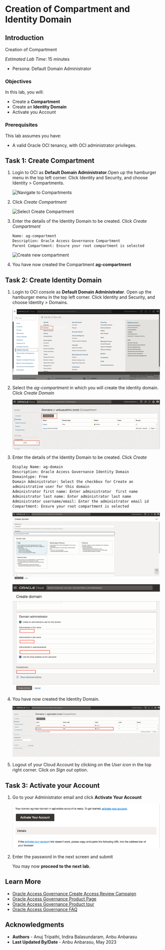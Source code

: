 # Creation of Compartment and Identity Domain 

## Introduction

Creation of Compartment 

*Estimated Lab Time*: 15 minutes
* Persona: Default Domain Administrator


### Objectives

In this lab, you will:
 * Create a **Compartment**
 * Create an **Identity Domain**
 * Activate you Account


### Prerequisites
This lab assumes you have:
- A valid Oracle OCI tenancy, with OCI administrator privileges.


## Task 1: Create Compartment

1. Login to OCI as **Default Domain Administrator**.Open up the hamburger menu in the top left corner. Click Identity and Security, and choose Identity > Compartments. 

    ![Navigate to Compartments](images/navigate-comp.png)

2. Click *Create Compartment*

    ![Select Create Compartment](images/create-compartment.png)

3. Enter the details of the Identity Domain to be created. Click *Create Compartment*  
    
    ```
    Name: ag-compartment
    Description: Oracle Access Governance Compartment
    Parent Compartment: Ensure your root compartment is selected
    ```

    ![Create new compartment](images/new-compartment.png) 

     
4. You have now created the Compartment **ag-compartment**


## Task 2: Create Identity Domain 

1. Login to OCI console as **Default Domain Administrator**. Open up the hamburger menu in the top left corner. Click Identity and Security, and choose Identity > Domains. 

    ![Navigate to domains](images/navigate-to-domains.png)

2. Select the *ag-compartment* in which you will create the identity domain. Click *Create Domain*

    ![Select Create Identity Domain](images/create-domains.png)

3. Enter the details of the Identity Domain to be created. Click *Create*  
    
    ```
    Display Name: ag-domain
    Description: Oracle Access Governance Identity Domain
    Domaintype: Free
    Domain Administrator: Select the checkbox for Create an administrative user for this domain 
    Administrator first name: Enter administrator  first name 
    Administrator last name: Enter administrator last name 
    Administrator username/email: Enter the administrator email id
    Compartment: Ensure your root compartment is selected
    ```


    ![Click Create Identity Domain](images/click-create-domain.png) 

    ![Complete Create of Identity Domain](images/complete-creation-domain.png)

     
4. You have now created the Identity Domain. 


    ![Active Identity Domain](images/active-identity-domain.png) 

5. Logout of your Cloud Account by clicking on the *User icon* in the top right corner. Click on *Sign out* option. 

## Task 3: Activate your Account 

1. Go to your Administrator email and click **Activate Your Account**

    ![Activate Email](images/activate-email.png)

2. Enter the password in the next screen and submit



    You may now **proceed to the next lab.**

## Learn More

* [Oracle Access Governance Create Access Review Campaign](https://docs.oracle.com/en/cloud/paas/access-governance/pdapg/index.html)
* [Oracle Access Governance Product Page](https://www.oracle.com/security/cloud-security/access-governance/)
* [Oracle Access Governance Product tour](https://www.oracle.com/webfolder/s/quicktours/paas/pt-sec-access-governance/index.html)
* [Oracle Access Governance FAQ](https://www.oracle.com/security/cloud-security/access-governance/faq/)

## Acknowledgments
* **Authors** - Anuj Tripathi, Indira Balasundaram, Anbu Anbarasu
* **Last Updated By/Date** - Anbu Anbarasu, May 2023